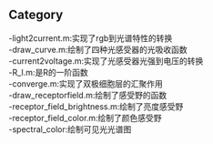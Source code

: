 ## Category 

-light2current.m:实现了rgb到光谱特性的转换  
-draw_curve.m:绘制了四种光感受器的光吸收函数    
-current2voltage.m:实现了光感受器光强到电压的转换   
-R_I.m:是R的一阶函数    
-converge.m:实现了双极细胞层的汇聚作用  
-draw_receptorfield.m:绘制了感受野的函数    
-receptor_field_brightness.m:绘制了亮度感受野   
-receptor_field_color.m:绘制了颜色感受野    
-spectral_color:绘制可见光光谱图    